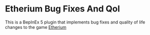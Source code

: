 # Etherium Bug Fixes And Qol
This is a BepInEx 5 plugin that implements bug fixes and quality of life changes to the game [Etherium](https://store.steampowered.com/app/245370/Etherium/)

